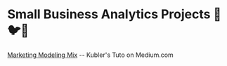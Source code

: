 # Small Business Analytics Projects 🐤🐦🦚

[Marketing Modeling Mix](https://github.com/RKL13/BS_epsilon/tree/main/MD_Marketing_Mix_Modeling_Kubler) -- Kubler's Tuto on Medium.com